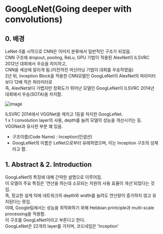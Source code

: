 # GoogLeNet(Going deeper with convolutions)   
   
## 0. 배경   

LeNet-5를 시작으로 CNN은 이미지 분류에서 일반적인 구조가 되었음.   
CNN 구조에 dropout, pooling, ReLu, GPU 기법이 적용된 AlexNet이 ILSVRC 2012년 대회에서 우승을 차지하고,   
CNN을 세상에 알리게 됨.(이전까진 머신러닝 기법이 대회를 우승하였음)   
2년 뒤, Inception Block을 적용한 CNN모델인 GoogLeNet이 AlexNet의 파라미터 보다 12배 적은 파라미터로   
즉, AlexNet보다 가볍지만 정확도가 뛰어난 모델인 GoogLeNet이 ILSVRC 2014년 대회에서 우승(SOTA)을 차지함.   
   
![image](https://user-images.githubusercontent.com/87224039/127147955-e66d7243-706a-4ac6-a2d1-d48d480c5c55.png)   
   
ILSVRC 2014에서 VGGNet을 제치고 1등을 차지한 GoogLeNet.   
1 x 1 convolution layer의 사용, depth를 늘려 모델의 성능을 개선시키는 등. VGGNet과 유사한 부분 꽤 있음.   
* 구조이름(Code Name) : Inception(인셉션)    
* GoogLeNet의 이름은 LeNet으로부터 유래하였으며, 이는 Inception 구조의 성체라고 함.

## 1. Abstract & 2. Introduction   
   GoogLeNet의 특징에 대해 간략한 설명으로 이루어짐.   
   이 모델의 주요 특징은 '연산을 하는데 소모되는 자원의 사용 효율이 개선'되었다는 것임.   
   즉, 정교한 설계 덕에 네트워크의 depth와 width를 늘려도 연산량이 증가하지 않고 유지된다는 뜻임.   
   이때, Google팀에서는 성능을 최적화하기 위해 Hebbian printciple과 multi-scale processing을 적용함.   
   이 구조를 GoogLeNet이라고 부른다고 한다.   
   GoogLeNet은 22개의 layer를 가지며, 코드네임은 'Inception'
   
